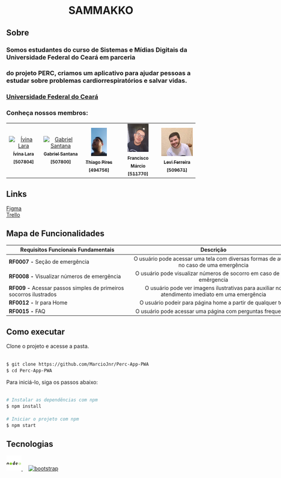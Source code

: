 <h1 align="center">SAMMAKKO</h1>

## Sobre
### Somos estudantes do curso de Sistemas e Mídias Digitais da Universidade Federal do Ceará em parceria <br/>
### do projeto PERC, criamos um aplicativo para ajudar pessoas a estudar sobre problemas cardiorrespiratórios e salvar vidas.<br/>
### [Universidade Federal do Ceará](https://www.ufc.br/)
### Conheça nossos membros:
<table>
  <tr>
     <td align="center">
      <a target="_blank" href="#">
        <img src="Assets/images/ivina.jpeg" alt="Ívina Lara"
          style="object-fit: cover; width="75px" height="75px" /><br/>
        <sub><b>Ívina Lara [507804]</b></sub>
      </a><br/>
     </td>
     <td align="center">
      <a target="_blank" href="#">
        <img src="Assets/images/gabriel.jpeg" alt="Gabriel Santana"
          style="object-fit: cover; width="75px" height="75px" /><br/>
        <sub><b>Gabriel Santana [507800]</b></sub>
      </a><br/>
     </td>
     <td align="center">
      <a target="_blank" href="#">
        <img src="Assets/images/thiago.jpeg" alt="Thiago Pires"
          style="object-fit: cover; width="75px" height="75px" /><br/>
        <sub><b>Thiago Pires [494756]</b></sub>
      </a><br/>
     </td>
     <td align="center">
      <a target="_blank" href="#">
        <img src="Assets/images/marcio.jpeg" alt="Francisco Márcio"
          style="object-fit: cover; width="75px" height="75px" /><br/>
        <sub><b>Francisco Márcio [511770]</b></sub>
      </a><br/>
     </td>
    <td align="center">
      <a target="_blank" href="#">
        <img src="Assets/images/levi.jpeg" alt="Levi Ferreira"
          style="object-fit: cover; width="75px" height="75px" /><br/>
        <sub><b>Levi Ferreira [509671]</b></sub>
      </a><br/>
     </td>
  </tr>
</table>

## Links
[Figma](https://www.figma.com/file/eb65Qsro2VS68Vbgxm3c0r/Projeto-Integrado-I%2F-Trabalho-SMD-E-MEDICINA?node-id=0%3A1)<br>
[Trello](https://trello.com/b/rC838nsZ/samakko-team)<br>

## Mapa de Funcionalidades
<!-- <style type="text/css">
.tg  {border-collapse:collapse;border-spacing:0;}
.tg td{border-color:black;border-style:solid;border-width:1px;font-family:Arial, sans-serif;font-size:14px;
  overflow:hidden;padding:10px 5px;word-break:normal;}
.tg th{border-color:black;border-style:solid;border-width:1px;font-family:Arial, sans-serif;font-size:14px;
  font-weight:normal;overflow:hidden;padding:10px 5px;word-break:normal;}
.tg .tg-c3ow{border-color:inherit;text-align:center;vertical-align:top}
.tg .tg-0pky{border-color:inherit;text-align:left;vertical-align:top}
.tg .tg-0lax{text-align:left;vertical-align:top}
</style> -->
<table class="tg" style="table-layout: fixed; width: 1009px">
  <colgroup>
  <col style="width: 325px">
  <col style="width: 454px">
  <col style="width: 230px">
  </colgroup>
  <thead>
    <tr>
      <th class="tg-c3ow"><span style="text-align: center; font-weight:bold">Requisitos Funcionais Fundamentais</span></th>
      <th class="tg-c3ow"><span style="text-align: center; font-weight:bold">Descrição</span></th>
      <th class="tg-c3ow"><span style="text-align: center; font-weight:bold">Codificação</span></th>
    </tr>
  </thead>
  <tbody>
    <tr>
      <td class="tg-0lax"><span style="font-weight:bold">RF0007 -</span> Seção de emergência</td>
      <td class="tg-0lax" style="text-align: center;">O usuário pode acessar uma tela com diversas formas de auxílio no caso de uma emergência</td>
      <td class="tg-c3ow" style="text-align: center;"><a target="_blank" href="https://github.com/MarcioJnr/Perc-App-PWA/blob/main/page-emergencia.html" target="_blank" rel="noopener noreferrer">código</a></td>
    </tr>
    <tr>
      <td class="tg-0lax"><span style="font-weight:bold">RF0008 -</span> Visualizar números de emergência</td>
      <td class="tg-0lax" style="text-align: center;">O usuário pode visualizar números de socorro em caso de uma emêrgencia</td>
      <td class="tg-c3ow" style="text-align: center;"><a target="_blank" href="https://github.com/MarcioJnr/Perc-App-PWA/blob/main/page-emergencia.html" target="_blank" rel="noopener noreferrer">código</a></td>
    </tr>
     <tr>
      <td class="tg-0lax"><span style="font-weight:bold">RF009 -</span> Acessar passos simples de primeiros socorros ilustrados</td>
      <td class="tg-0lax" style="text-align: center;">O usuário pode ver imagens ilustrativas para auxiliar no atendimento imediato em uma emergência</td>
      <td class="tg-c3ow" style="text-align: center;"><a target="_blank" href="https://github.com/MarcioJnr/Perc-App-PWA/blob/main/page-emergencia.html" target="_blank" rel="noopener noreferrer">código</a></td>
    </tr>
     <tr>
      <td class="tg-0pky"><span style="font-weight:bold">RF0012 -</span> Ir para Home</td>
      <td class="tg-c3ow" style="text-align: center;">O usuário podeir para página home a partir de qualquer tela</td>
      <td class="tg-c3ow" style="text-align: center;"><a target="_blank" href="https://github.com/MarcioJnr/Perc-App-PWA/blob/main/page-home.html" target="_blank" rel="noopener noreferrer">código</a></td>
    </tr>
    <tr>
      <td class="tg-0pky"><span style="font-weight:bold">RF0015 - </span>FAQ</td>
      <td class="tg-0pky" style="text-align: center;">O usuário pode acessar uma página com perguntas frequentes</td>
      <td class="tg-c3ow" style="text-align: center;"><a target="_blank" href="https://github.com/MarcioJnr/Perc-App-PWA/blob/main/page-faq.html" target="_blank" rel="noopener noreferrer">código</a></td>
    </tr>
  </tbody>
</table>

## Como executar

Clone o projeto e acesse a pasta.

```bash

$ git clone https://github.com/MarcioJnr/Perc-App-PWA
$ cd Perc-App-PWA

```

Para iniciá-lo, siga os passos abaixo:

```bash

# Instalar as dependências com npm
$ npm install

# Iniciar o projeto com npm
$ npm start

```




## Tecnologias
<p align="left">
  <a href="https://nodejs.org" target="_blank" rel="noreferrer" style="margin-right: 15px;">
    <img src="https://raw.githubusercontent.com/devicons/devicon/master/icons/nodejs/nodejs-original-wordmark.svg" alt="nodejs" width="40" height="40" />
  </a>
  <a href="https://getbootstrap.com" target="_blank" rel="noreferrer" style="margin-right: 15px;">
    <img src="/docs/5.2/assets/brand/bootstrap-logo-shadow.png" alt="bootstrap" width="40" height="40" />
  </a>
</p>
